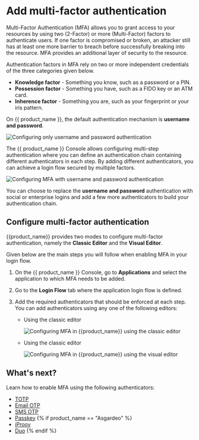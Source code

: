 # Add multi-factor authentication

Multi-Factor Authentication (MFA) allows you to grant access to your resources by using two (2-Factor) or more (Multi-Factor) factors to authenticate users. If one factor is compromised or broken, an attacker still has at least one more barrier to breach before successfully breaking into the resource. MFA provides an additional layer of security to the resource.

Authentication factors in MFA rely on two or more independent credentials of the three categories given below.

- **Knowledge factor**  - Something you know, such as a password or a PIN.
- **Possession factor** - Something you have, such as a FIDO key or an ATM card.
- **Inherence factor**  - Something you are, such as your fingerprint or your iris pattern.

On {{ product_name }}, the default authentication mechanism is **username and password**.

![Configuring only username and password authentication]({{base_path}}/assets/img/guides/mfa/one-factor-auth.png)

The {{ product_name }} Console allows configuring multi-step authentication where you can define an authentication chain containing different authenticators in each step. By adding different authenticators, you can achieve a login flow secured by multiple factors.

![Configuring MFA with username and password authentication]({{base_path}}/assets/img/guides/mfa/mfa-config.png)

You can choose to replace the **username and password** authentication with social or enterprise logins and add a few more authenticators to build your authentication chain.

## Configure multi-factor authentication

{{product_name}} provides two modes to configure multi-factor authentication, namely the **Classic Editor** and the **Visual Editor**.

Given below are the main steps you will follow when enabling MFA in your login flow.

1. On the {{ product_name }} Console, go to **Applications** and select the application to which MFA needs to be added.

2. Go to the **Login Flow** tab where the application login flow is defined.

3. Add the required authenticators that should be enforced at each step. You can add authenticators using any one of the following editors:

    - Using the classic editor

        ![Configuring MFA in {{product_name}} using the classic editor]({{base_path}}/assets/img/guides/mfa/add-mfa-authenticator.png)

    - Using the classic editor

        ![Configuring MFA in {{product_name}} using the visual editor]({{base_path}}/assets/img/guides/mfa/add-mfa-authenticator-visual-editor.png)

## What's next?

Learn how to enable MFA using the following authenticators:

- [TOTP]({{base_path}}/guides/authentication/mfa/add-totp-login/)
- [Email OTP]({{base_path}}/guides/authentication/mfa/add-emailotp-login/)
- [SMS OTP]({{base_path}}/guides/authentication/mfa/add-smsotp-login/)
- [Passkey]({{base_path}}/guides/authentication/mfa/add-passkey-login/)
{% if product_name == "Asgardeo" %}
- [iProov]({{base_path}}/guides/authentication/mfa/add-iproov-login/)
- [Duo]({{base_path}}/guides/authentication/mfa/add-duo-login/)
{% endif %}